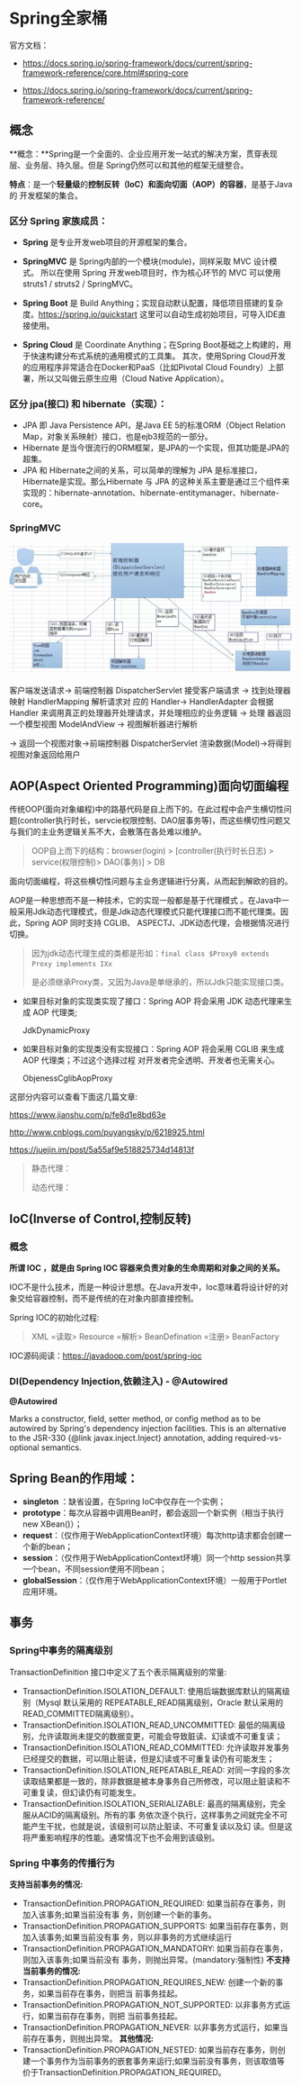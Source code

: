 # Spring全家桶

  官方文档：

- https://docs.spring.io/spring-framework/docs/current/spring-framework-reference/core.html#spring-core

- https://docs.spring.io/spring-framework/docs/current/spring-framework-reference/



## 概念

**概念：**Spring是一个全面的、企业应用开发一站式的解决方案，贯穿表现层、业务层、持久层。但是 Spring仍然可以和其他的框架无缝整合。

**特点**：是一个**轻量级**的**控制反转（IoC）和面向切面（AOP）**的**容器**，是基于Java的 开发框架的集合。

### 区分 Spring 家族成员：

- **Spring** 是专业开发web项目的开源框架的集合。

- **SpringMVC** 是 Spring内部的一个模块(module)，同样采取 MVC 设计模式。 所以在使用 Spring 开发web项目时，作为核心环节的 MVC 可以使用struts1 / struts2 / SpringMVC。

- **Spring Boot** 是 Build Anything；实现自动默认配置，降低项目搭建的复杂度。https://spring.io/quickstart 这里可以自动生成初始项目，可导入IDE直接使用。

- **Spring Cloud** 是 Coordinate Anything；在Spring Boot基础之上构建的，用于快速构建分布式系统的通用模式的工具集。 其次，使用Spring Cloud开发的应用程序非常适合在Docker和PaaS（比如Pivotal Cloud Foundry）上部署，所以又叫做云原生应用（Cloud Native Application）。

### 区分 jpa(接口) 和 hibernate（实现）： 

- JPA 即 Java Persistence API，是Java EE 5的标准ORM（Object Relation Map，对象关系映射）接口，也是ejb3规范的一部分。
- Hibernate 是当今很流行的ORM框架，是JPA的一个实现，但其功能是JPA的超集。
- JPA 和 Hibernate之间的关系，可以简单的理解为 JPA 是标准接口，Hibernate是实现。那么Hibernate 与 JPA 的这种关系主要是通过三个组件来实现的：hibernate-annotation、hibernate-entitymanager、hibernate-core。

### SpringMVC

![image-20200409101715983](../images/spingmvc.png)

客户端发送请求-> 前端控制器 DispatcherServlet 接受客户端请求 -> 找到处理器映射 HandlerMapping 解析请求对 应的 Handler-> HandlerAdapter 会根据 Handler 来调用真正的处理器开处理请求，并处理相应的业务逻辑 -> 处理 器返回一个模型视图 ModelAndView -> 视图解析器进行解析

 -> 返回一个视图对象->前端控制器 DispatcherServlet 渲染数据(Model)->将得到视图对象返回给用户







## AOP(Aspect Oriented Programming)面向切面编程

传统OOP(面向对象编程)中的路基代码是自上而下的。在此过程中会产生横切性问题(controller执行时长，servcie权限控制、DAO层事务等)，而这些横切性问题又与我们的主业务逻辑关系不大，会散落在各处难以维护。

> OOP自上而下的结构：browser(login) > [controller(执行时长日志) > service(权限控制)> DAO(事务)] > DB

面向切面编程，将这些横切性问题与主业务逻辑进行分离，从而起到解欧的目的。

AOP是一种思想而不是一种技术，它的实现一般都是基于代理模式 。在Java中一般采用Jdk动态代理模式，但是Jdk动态代理模式只能代理接口而不能代理类。因此，Spring AOP 同时支持 CGLIB、 ASPECTJ、JDK动态代理，会根据情况进行切换。

> 因为jdk动态代理生成的类都是形如：`final class $Proxy0 extends Proxy implements IXx`
>
> 是必须继承Proxy类，又因为Java是单继承的，所以Jdk只能实现接口类。

- 如果目标对象的实现类实现了接口：Spring AOP 将会采用 JDK 动态代理来生成 AOP 代理类; 

  JdkDynamicProxy

- 如果目标对象的实现类没有实现接口：Spring AOP 将会采用 CGLIB 来生成 AOP 代理类；不过这个选择过程 对开发者完全透明、开发者也无需关心。

  ObjenessCglibAopProxy

这部分内容可以查看下面这几篇文章:

https://www.jianshu.com/p/fe8d1e8bd63e 

http://www.cnblogs.com/puyangsky/p/6218925.html

https://juejin.im/post/5a55af9e518825734d14813f

> 静态代理：
>
> 动态代理：





## IoC(Inverse of Control,控制反转)

### 概念

**所谓 IOC ，就是由 Spring IOC 容器来负责对象的生命周期和对象之间的关系。**

IOC不是什么技术，而是一种设计思想。在Java开发中，Ioc意味着将设计好的对象交给容器控制，而不是传统的在对象内部直接控制。

Spring IOC的初始化过程:

> XML =读取> Resource  =解析> BeanDefination  =注册> BeanFactory

IOC源码阅读：https://javadoop.com/post/spring-ioc

### DI(Dependency Injection,依赖注入) - @Autowired

**@Autowired**

Marks a constructor, field, setter method, or config method as to be autowired by Spring's dependency injection facilities. This is an alternative to the JSR-330 {@link javax.inject.Inject} annotation, adding required-vs-optional semantics.





## Spring Bean的作用域：

- **singleton** ：缺省设置，在Spring IoC中仅存在一个实例；
- **prototype**：每次从容器中调用Bean时，都会返回一个新实例（相当于执行new  XBean()）；
- **request**：（仅作用于WebApplicationContext环境）每次http请求都会创建一个新的bean；
- **session**：（仅作用于WebApplicationContext环境）同一个http session共享一个bean，不同session使用不同bean；
- **globalSession**：（仅作用于WebApplicationContext环境）一般用于Portlet应用环境。





## 事务

### Spring中事务的隔离级别

TransactionDefinition 接口中定义了五个表示隔离级别的常量:

- TransactionDefinition.ISOLATION_DEFAULT: 使用后端数据库默认的隔离级别（Mysql 默认采用的 REPEATABLE_READ隔离级别，Oracle 默认采用的 READ_COMMITTED隔离级别）。
- TransactionDefinition.ISOLATION_READ_UNCOMMITTED: 最低的隔离级别，允许读取尚未提交的数据变更，可能会导致脏读、幻读或不可重复读；
- TransactionDefinition.ISOLATION_READ_COMMITTED: 允许读取并发事务已经提交的数据，可以阻止脏读，但是幻读或不可重复读仍有可能发生；
- TransactionDefinition.ISOLATION_REPEATABLE_READ: 对同一字段的多次读取结果都是一致的，除非数据是被本身事务自己所修改，可以阻止脏读和不可重复读，但幻读仍有可能发生。 
- TransactionDefinition.ISOLATION_SERIALIZABLE: 最高的隔离级别，完全服从ACID的隔离级别。所有的事 务依次逐个执行，这样事务之间就完全不可能产生干扰，也就是说，该级别可以防止脏读、不可重复读以及幻 读。但是这将严重影响程序的性能。通常情况下也不会用到该级别。

### Spring 中事务的传播行为

**支持当前事务的情况:**

- TransactionDefinition.PROPAGATION_REQUIRED: 如果当前存在事务，则加入该事务;如果当前没有事 务，则创建一个新的事务。
- TransactionDefinition.PROPAGATION_SUPPORTS: 如果当前存在事务，则加入该事务;如果当前没有事 务，则以非事务的方式继续运行
- TransactionDefinition.PROPAGATION_MANDATORY: 如果当前存在事务，则加入该事务;如果当前没有 事务，则抛出异常。(mandatory:强制性) **不支持当前事务的情况:**
- TransactionDefinition.PROPAGATION_REQUIRES_NEW: 创建一个新的事务，如果当前存在事务，则把当 前事务挂起。
- TransactionDefinition.PROPAGATION_NOT_SUPPORTED: 以非事务方式运行，如果当前存在事务，则把 当前事务挂起。
- TransactionDefinition.PROPAGATION_NEVER: 以非事务方式运行，如果当前存在事务，则抛出异常。 **其他情况:**
- TransactionDefinition.PROPAGATION_NESTED: 如果当前存在事务，则创建一个事务作为当前事务的嵌套事务来运行;如果当前没有事务，则该取值等价于TransactionDefinition.PROPAGATION_REQUIRED。